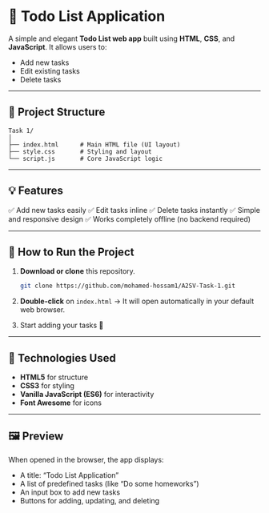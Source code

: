 # 📝 Todo List Application

A simple and elegant **Todo List web app** built using **HTML**, **CSS**, and **JavaScript**.
It allows users to:

* Add new tasks
* Edit existing tasks
* Delete tasks

---

## 🚀 Project Structure

```
Task 1/
│
├── index.html      # Main HTML file (UI layout)
├── style.css       # Styling and layout
└── script.js       # Core JavaScript logic
```

---

## 💡 Features

✅ Add new tasks easily
✅ Edit tasks inline
✅ Delete tasks instantly
✅ Simple and responsive design
✅ Works completely offline (no backend required)

---

## 🧬 How to Run the Project

1. **Download or clone** this repository.

   ```bash
   git clone https://github.com/mohamed-hossam1/A2SV-Task-1.git
   ```

2. **Double-click** on `index.html`
   → It will open automatically in your default web browser.

3. Start adding your tasks 🌟

---

## 🧠 Technologies Used

* **HTML5** for structure
* **CSS3** for styling
* **Vanilla JavaScript (ES6)** for interactivity
* **Font Awesome** for icons

---

## 🖼️ Preview

When opened in the browser, the app displays:

* A title: “Todo List Application”
* A list of predefined tasks (like “Do some homeworks”)
* An input box to add new tasks
* Buttons for adding, updating, and deleting
